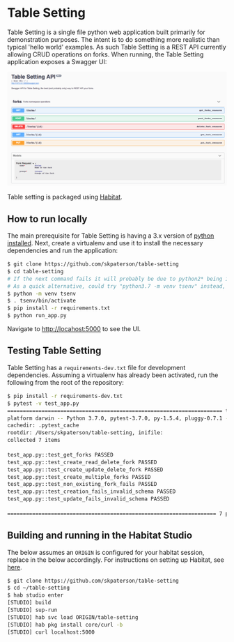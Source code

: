 # Table Setting 

Table Setting is a single file python web application built primarily for demonstration purposes.  The intent is to do something more realistic than typical 'hello world' examples.  As such Table Setting is a REST API currently allowing CRUD operations on forks.  When running, the Table Setting application exposes a Swagger UI:

![swaggerui](images/table_setting_ui.png)

Table setting is packaged using [Habitat](https://www.habitat.sh).
 
 
## How to run locally 

The main prerequisite for Table Setting is having a 3.x version of [python installed](https://docs.python-guide.org/starting/installation/).  Next, create a virtualenv and use it to install the necessary dependencies and run the application:
```bash
$ git clone https://github.com/skpaterson/table-setting
$ cd table-setting
# If the next command fails it will probably be due to python2* being in your PATH.  
# As a quick alternative, could try "python3.7 -m venv tsenv" instead, or prepend 3.* to the PATH environment variable. 
$ python -m venv tsenv
$ . tsenv/bin/activate
$ pip install -r requirements.txt
$ python run_app.py 
```

Navigate to [http://locahost:5000](http://localhost:5000) to see the UI.

## Testing Table Setting

Table Setting has a `requirements-dev.txt` file for development dependencies.   Assuming a virtualenv has already been activated, run the following from the root of the repository:

```bash
$ pip install -r requirements-dev.txt
$ pytest -v test_app.py
===================================================================== test session starts ======================================================================
platform darwin -- Python 3.7.0, pytest-3.7.0, py-1.5.4, pluggy-0.7.1 -- /Users/skpaterson/table-setting/venv/bin/python
cachedir: .pytest_cache
rootdir: /Users/skpaterson/table-setting, inifile:
collected 7 items

test_app.py::test_get_forks PASSED                                                                                                                       [ 14%]
test_app.py::test_create_read_delete_fork PASSED                                                                                                         [ 28%]
test_app.py::test_create_update_delete_fork PASSED                                                                                                       [ 42%]
test_app.py::test_create_multiple_forks PASSED                                                                                                           [ 57%]
test_app.py::test_non_existing_fork_fails PASSED                                                                                                         [ 71%]
test_app.py::test_creation_fails_invalid_schema PASSED                                                                                                   [ 85%]
test_app.py::test_update_fails_invalid_schema PASSED                                                                                                     [100%]

=================================================================== 7 passed in 0.45 seconds ===================================================================
```

## Building and running in the Habitat Studio

The below assumes an `ORIGIN` is configured for your habitat session, replace in the below accordingly.  For instructions on setting up Habitat, see [here](https://www.habitat.sh/docs/install-habitat/).

```bash
$ git clone https://github.com/skpaterson/table-setting
$ cd ~/table-setting
$ hab studio enter
[STUDIO] build
[STUDIO] sup-run
[STUDIO] hab svc load ORIGIN/table-setting 
[STUDIO] hab pkg install core/curl -b
[STUDIO] curl localhost:5000
```
